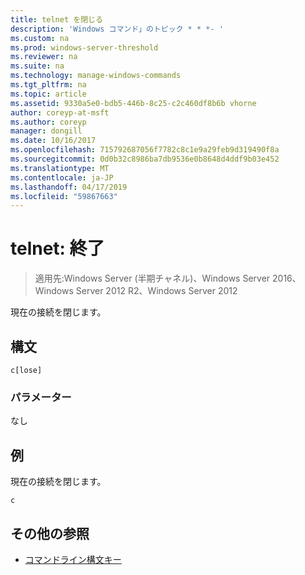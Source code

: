 ```yaml
---
title: telnet を閉じる
description: 'Windows コマンド」のトピック * * *- '
ms.custom: na
ms.prod: windows-server-threshold
ms.reviewer: na
ms.suite: na
ms.technology: manage-windows-commands
ms.tgt_pltfrm: na
ms.topic: article
ms.assetid: 9330a5e0-bdb5-446b-8c25-c2c460df8b6b vhorne
author: coreyp-at-msft
ms.author: coreyp
manager: dongill
ms.date: 10/16/2017
ms.openlocfilehash: 715792687056f7782c8c1e9a29feb9d319490f8a
ms.sourcegitcommit: 0d0b32c8986ba7db9536e0b8648d4ddf9b03e452
ms.translationtype: MT
ms.contentlocale: ja-JP
ms.lasthandoff: 04/17/2019
ms.locfileid: "59867663"
---
```

# <a name="telnet-close"></a>telnet: 終了

>適用先:Windows Server (半期チャネル)、Windows Server 2016、Windows Server 2012 R2、Windows Server 2012

現在の接続を閉じます。    
## <a name="syntax"></a>構文  
```  
c[lose]  
```  
### <a name="parameters"></a>パラメーター  
なし  
## <a name="BKMK_Examples"></a>例  
現在の接続を閉じます。  
```  
c  
```  
## <a name="additional-references"></a>その他の参照  
-   [コマンドライン構文キー](command-line-syntax-key.md)  

